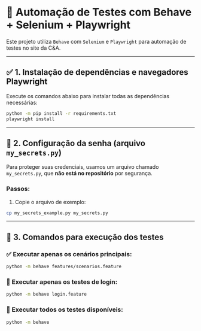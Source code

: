 
# 🧪 Automação de Testes com Behave + Selenium + Playwright

Este projeto utiliza `Behave` com `Selenium` e `Playwright` para automação de testes no site da C&A.

---

## ✅ 1. Instalação de dependências e navegadores Playwright

Execute os comandos abaixo para instalar todas as dependências necessárias:

```bash
python -m pip install -r requirements.txt
playwright install
```

---

## 🔐 2. Configuração da senha (arquivo `my_secrets.py`)

Para proteger suas credenciais, usamos um arquivo chamado `my_secrets.py`, que **não está no repositório** por segurança.

### Passos:

1. Copie o arquivo de exemplo:

```bash
cp my_secrets_example.py my_secrets.py
```

---

## 🚀 3. Comandos para execução dos testes

### ✅ Executar apenas os cenários principais:

```bash
python -m behave features/scenarios.feature
```

### 🔐 Executar apenas os testes de login:

```bash
python -m behave login.feature
```

### 🧪 Executar todos os testes disponíveis:

```bash
python -m behave
```
